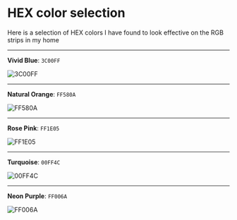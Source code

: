 # HEX color selection

Here is a selection of HEX colors I have found to look effective on the RGB strips in my home

---

**Vivid Blue**: `3C00FF`

![3C00FF](https://www.colorhexa.com/3c00ff.png)

---
**Natural Orange**: `FF580A`

![FF580A](https://www.colorhexa.com/FF580A.png)

---
**Rose Pink**: `FF1E05`

![FF1E05](https://www.colorhexa.com/FF1E05.png)

---
**Turquoise**: `00FF4C`

![00FF4C](https://www.colorhexa.com/00FF4C.png)

---
**Neon Purple**: `FF006A`

![FF006A](https://www.colorhexa.com/FF006A.png)
